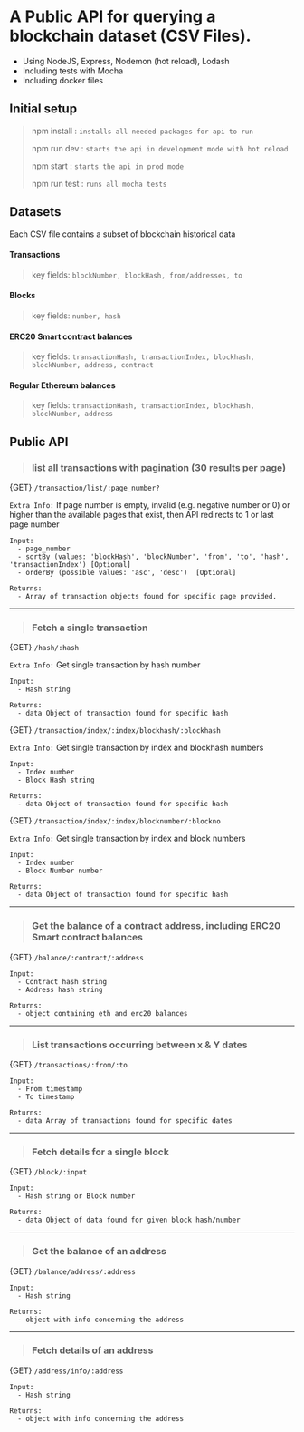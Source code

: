 # Α Public API for querying a blockchain dataset (CSV Files).
- Using NodeJS, Express, Nodemon (hot reload), Lodash
- Including tests with Mocha
- Including docker files

## Initial setup
> npm install : `installs all needed packages for api to run`
>
> npm run dev : `starts the api in development mode with hot reload`
> 
> npm start : `starts the api in prod mode`
> 
> npm run test : `runs all mocha tests`


## Datasets
Each CSV file contains a subset of blockchain historical data

#### Transactions
> key fields: `blockNumber, blockHash, from/addresses, to`
#### Blocks
> key fields: `number, hash`
#### ERC20 Smart contract balances
> key fields: `transactionHash, transactionIndex, blockhash, blockNumber, address, contract`
#### Regular Ethereum balances
> key fields: `transactionHash, transactionIndex, blockhash, blockNumber, address`

## Public API

> ### list all transactions with pagination (30 results per page)

{GET} `/transaction/list/:page_number?`

`Extra Info:` If page number is empty, invalid (e.g. negative number or 0) or higher than the available pages that exist, then API redirects to 1 or last page number
```
Input:
  - page_number
  - sortBy (values: 'blockHash', 'blockNumber', 'from', 'to', 'hash', 'transactionIndex') [Optional]
  -	orderBy (possible values: 'asc', 'desc')  [Optional]

Returns:
  - Array of transaction objects found for specific page provided.
```

------
> ### Fetch a single transaction

{GET} `/hash/:hash`

`Extra Info:` Get single transaction by hash number
```
Input:
  - Hash string
  
Returns:
  - data Object of transaction found for specific hash
```

{GET} `/transaction/index/:index/blockhash/:blockhash`

`Extra Info:` Get single transaction by index and blockhash numbers
```
Input:
  - Index number
  - Block Hash string
  
Returns:
  - data Object of transaction found for specific hash
```

{GET} `/transaction/index/:index/blocknumber/:blockno`

`Extra Info:` Get single transaction by index and block numbers
```
Input:
  - Index number
  - Block Number number
  
Returns:
  - data Object of transaction found for specific hash
```
------

> ### Get the balance of a contract address, including ERC20 Smart contract balances
{GET} `/balance/:contract/:address`

```
Input:
  - Contract hash string
  - Address hash string
  
Returns:
  - object containing eth and erc20 balances
```
------
> ### List transactions occurring between x & Y dates
{GET} `/transactions/:from/:to`

```
Input:
  - From timestamp
  - To timestamp
  
Returns:
  - data Array of transactions found for specific dates
```
------
> ### Fetch details for a single block 
{GET} `/block/:input`

```
Input:
  - Hash string or Block number
  
Returns:
  - data Object of data found for given block hash/number
```
------
> ### Get the balance of an address
{GET} `/balance/address/:address`

```
Input:
  - Hash string
  
Returns:
  - object with info concerning the address
```
------
> ### Fetch details of an address
{GET} `/address/info/:address`

```
Input:
  - Hash string
  
Returns:
  - object with info concerning the address
```